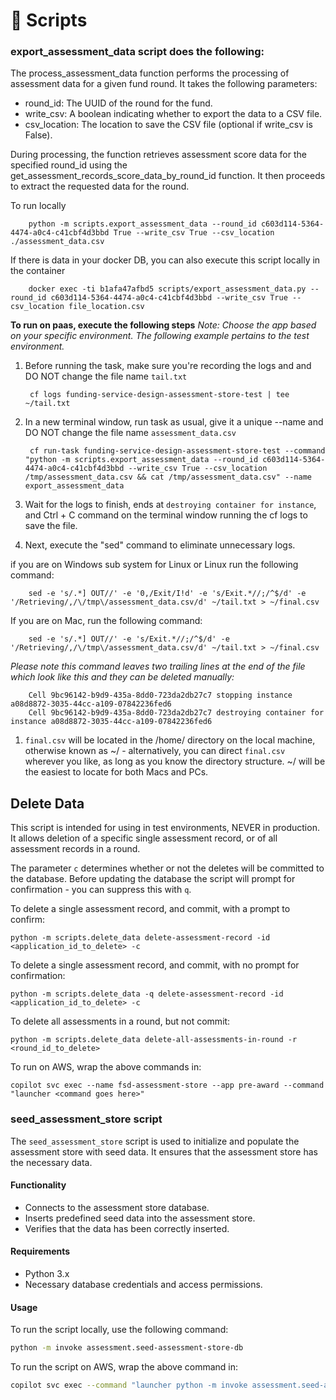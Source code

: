 # 📜 Scripts


### export_assessment_data script does the following:

The process_assessment_data function performs the processing of assessment data for a given fund round. It takes the following parameters:

- round_id: The UUID of the round for the fund.
- write_csv: A boolean indicating whether to export the data to a CSV file.
- csv_location: The location to save the CSV file (optional if write_csv is False).

During processing, the function retrieves assessment score data for the specified round_id using the get_assessment_records_score_data_by_round_id function. It then proceeds to extract the requested data for the round.

To run locally

        python -m scripts.export_assessment_data --round_id c603d114-5364-4474-a0c4-c41cbf4d3bbd True --write_csv True --csv_location ./assessment_data.csv

If there is data in your docker DB, you can also execute this script locally in the container

        docker exec -ti b1afa47afbd5 scripts/export_assessment_data.py --round_id c603d114-5364-4474-a0c4-c41cbf4d3bbd --write_csv True --csv_location file_location.csv

**To run on paas, execute the following steps**
*Note: Choose the app based on your specific environment. The following example pertains to the test environment.*

1. Before running the task, make sure you're recording the logs and and DO NOT change the file name `tail.txt`

        cf logs funding-service-design-assessment-store-test | tee ~/tail.txt

1. In a new terminal window, run task as usual, give it a unique --name and DO NOT change the file name `assessment_data.csv`

        cf run-task funding-service-design-assessment-store-test --command "python -m scripts.export_assessment_data --round_id c603d114-5364-4474-a0c4-c41cbf4d3bbd --write_csv True --csv_location /tmp/assessment_data.csv && cat /tmp/assessment_data.csv" --name export_assessment_data

1. Wait for the logs to finish, ends at `destroying container for instance`, and Ctrl + C command on the terminal window running the cf logs to save the file.
1. Next, execute the "sed" command to eliminate unnecessary logs.

if you are on Windows sub system for Linux or Linux run the following command:

        sed -e 's/.*] OUT//' -e '0,/Exit/I!d' -e 's/Exit.*//;/^$/d' -e '/Retrieving/,/\/tmp\/assessment_data.csv/d' ~/tail.txt > ~/final.csv

If you are on Mac, run the following command:


        sed -e 's/.*] OUT//' -e 's/Exit.*//;/^$/d' -e '/Retrieving/,/\/tmp\/assessment_data.csv/d' ~/tail.txt > ~/final.csv

*Please note this command leaves two trailing lines at the end of the file which look like this and they can be deleted manually:*

        Cell 9bc96142-b9d9-435a-8dd0-723da2db27c7 stopping instance a08d8872-3035-44cc-a109-07842236fed6
        Cell 9bc96142-b9d9-435a-8dd0-723da2db27c7 destroying container for instance a08d8872-3035-44cc-a109-07842236fed6


1. `final.csv` will be located in the /home/<name of user> directory on the local machine, otherwise known as ~/  - alternatively, you can direct `final.csv` wherever you like, as long as you know the directory structure. ~/ will be the easiest to locate for both Macs and PCs.


## Delete Data
This script is intended for using in test environments, NEVER in production. It allows deletion of a specific single assessment record, or of all assessment records in a round.

The parameter `c` determines whether or not the deletes will be committed to the database. Before updating the database the script will prompt for confirmation - you can suppress this with `q`.

To delete a single assessment record, and commit, with a prompt to confirm:
```
python -m scripts.delete_data delete-assessment-record -id <application_id_to_delete> -c
```
To delete a single assessment record, and commit, with no prompt for confirmation:
```
python -m scripts.delete_data -q delete-assessment-record -id <application_id_to_delete> -c
```

To delete all assessments in a round, but not commit:
```
python -m scripts.delete_data delete-all-assessments-in-round -r <round_id_to_delete>
```

To run on AWS, wrap the above commands in:
```
copilot svc exec --name fsd-assessment-store --app pre-award --command "launcher <command goes here>"
```

### seed_assessment_store script

The `seed_assessment_store` script is used to initialize and populate the assessment store with seed data. It ensures that the assessment store has the necessary data.

#### Functionality

- Connects to the assessment store database.
- Inserts predefined seed data into the assessment store.
- Verifies that the data has been correctly inserted.

#### Requirements

- Python 3.x
- Necessary database credentials and access permissions.

#### Usage

To run the script locally, use the following command:

```sh
python -m invoke assessment.seed-assessment-store-db
```

To run the script on AWS, wrap the above command in:

```sh
copilot svc exec --command "launcher python -m invoke assessment.seed-assessment-store-db”
```
